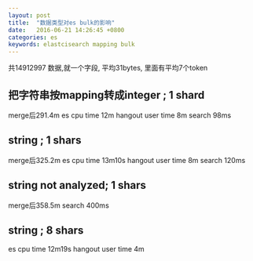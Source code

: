 ```yaml
---
layout: post
title:  "数据类型对es bulk的影响"
date:   2016-06-21 14:26:45 +0800
categories: es
keywords: elastcisearch mapping bulk
---
```



共14912997 数据,就一个字段, 平均31bytes, 里面有平均7个token

## 把字符串按mapping转成integer ; 1 shard
merge后291.4m
es cpu time 12m
hangout user time 8m
search 98ms

## string ; 1 shars
merge后325.2m
es cpu time 13m10s
hangout user time 8m
search 120ms

## string not analyzed; 1 shars
merge后358.5m
search 400ms

## string ; 8 shars
es cpu time  12m19s
hangout user time  4m

